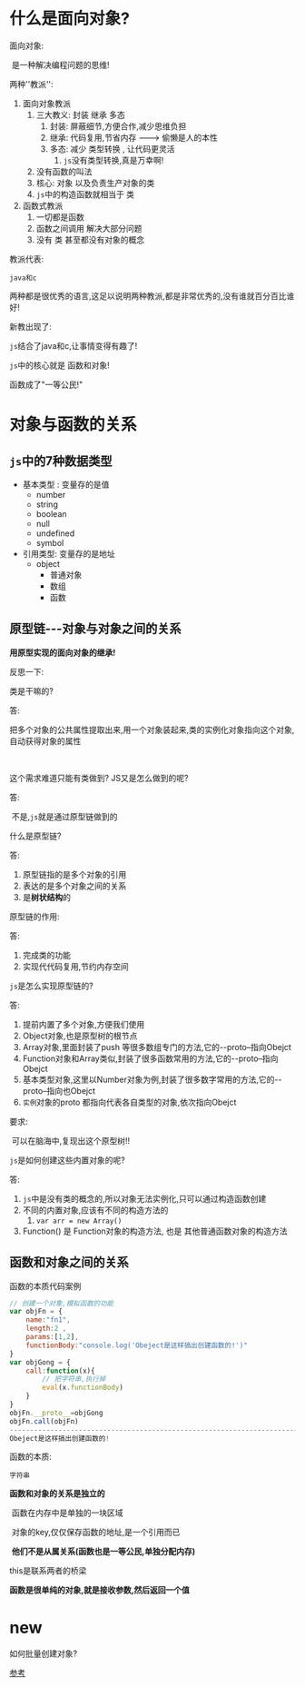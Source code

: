 # 什么是面向对象?

面向对象:

​	是一种解决编程问题的思维! 

两种''教派'':

1. 面向对象教派
   1. 三大教义: 封装  继承  多态
      1. 封装: 屏蔽细节,方便合作,减少思维负担
      2. 继承: 代码复用,节省内存   --->  偷懒是人的本性
      3. 多态: 减少 类型转换 , 让代码更灵活
         1. `js`没有类型转换,真是万幸啊!	
   2. 没有函数的叫法
   3. 核心:  对象  以及负责生产对象的类
   4. `js`中的构造函数就相当于 类
2. 函数式教派
   1. 一切都是函数
   2. 函数之间调用 解决大部分问题
   3. 没有 类  甚至都没有对象的概念

教派代表:

`java和c` 

两种都是很优秀的语言,这足以说明两种教派,都是非常优秀的,没有谁就百分百比谁好!

新教出现了:

`js`结合了java和c,让事情变得有趣了!

`js`中的核心就是  函数和对象!    

函数成了"一等公民!"



# 对象与函数的关系

## `js`中的7种数据类型

- 基本类型 : 变量存的是值
  - number
  - string
  - boolean
  - null
  - undefined
  - symbol
- 引用类型: 变量存的是地址
  - object
    - 普通对象
    - 数组
    - 函数



## 原型链---对象与对象之间的关系



**用原型实现的面向对象的继承!**



反思一下: 

类是干嘛的?

答: 

​	把多个对象的公共属性提取出来,用一个对象装起来,类的实例化对象指向这个对象,自动获得对象的属性

​	



这个需求难道只能有类做到? JS又是怎么做到的呢?

答: 

​	不是,`js`就是通过原型链做到的



什么是原型链?

答:

1. 原型链指的是多个对象的引用
2. 表达的是多个对象之间的关系
3. 是**树状结构**的

原型链的作用:

答:

1. 完成类的功能
2. 实现代代码复用,节约内存空间



`js`是怎么实现原型链的?

答:

1. 提前内置了多个对象,方便我们使用
2. Object对象,也是原型树的根节点
3. Array对象,里面封装了push 等很多数组专门的方法,它的--proto–指向Obejct
4. Function对象和Array类似,封装了很多函数常用的方法,它的--proto–指向Obejct
5. 基本类型对象,这里以Number对象为例,封装了很多数字常用的方法,它的--proto–指向也Obejct
6. `实例`对象的proto 都指向代表各自类型的对象,依次指向Obejct

要求:

​	可以在脑海中,复现出这个原型树!!



`js`是如何创建这些内置对象的呢?

答:

1. `js`中是没有类的概念的,所以对象无法实例化,只可以通过构造函数创建
2. 不同的内置对象,应该有不同的构造方法的
   1. `var arr = new Array()`
3. Function() 是 Function对象的构造方法, 也是 其他普通函数对象的构造方法





## 函数和对象之间的关系

函数的本质代码案例

```javascript
// 创建一个对象,模拟函数的功能
var objFn = {
	name:"fn1",
	length:2 ,
	params:[1,2],
	functionBody:"console.log('Obeject是这样搞出创建函数的!')"
}
var objGong = {
	call:function(x){
        // 把字符串,执行掉
		eval(x.functionBody)
	}
}
objFn.__proto__=objGong
objFn.call(objFn)
--------------------------------------------------------------------------------------------------
Obeject是这样搞出创建函数的!
```



函数的本质:

 	字符串

**函数和对象的关系是独立的**

​	函数在内存中是单独的一块区域

​	对象的key,仅仅保存函数的地址,是一个引用而已

​	**他们不是从属关系(函数也是一等公民,单独分配内存)**



this是联系两者的桥梁



**函数是很单纯的对象,就是接收参数,然后返回一个值**







# new

如何批量创建对象?

[参考](https://zhuanlan.zhihu.com/p/23987456)



